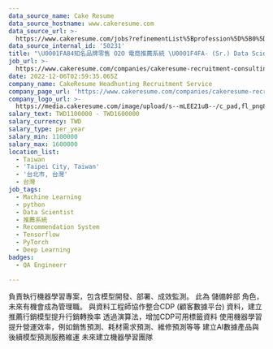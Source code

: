 ```yaml
---
data_source_name: Cake Resume
data_source_hostname: www.cakeresume.com
data_source_url: >-
  https://www.cakeresume.com/jobs?refinementList%5Bprofession%5D%5B0%5D=engineering_qa-engineer&refinementList%5Bsalary_currency%5D=TWD&range%5Bsalary_range%5D%5Bmin%5D=800096
data_source_internal_id: '50231'
title: "\U0001FA84知名品牌零售 O2O 電商推薦系統 \U0001F4FA- (Sr.) Data Scientist (資深) 資料科學家 / Machine Learning Engineer-TL"
job_url: >-
  https://www.cakeresume.com/companies/cakeresume-recruitment-consulting/jobs/1b4b42
date: 2022-12-06T02:59:35.065Z
company_name: CakeResume Headhunting Recruitment Service
company_page_url: 'https://www.cakeresume.com/companies/cakeresume-recruitment-consulting'
company_logo_url: >-
  https://media.cakeresume.com/image/upload/s--mLEE21uB--/c_pad,fl_png8,h_200,w_200/v1620881212/vdbipassrdfr8omwzeq6.png
salary_text: TWD1100000 - TWD1600000
salary_currency: TWD
salary_type: per_year
salary_min: 1100000
salary_max: 1600000
location_list:
  - Taiwan
  - 'Taipei City, Taiwan'
  - '台北市, 台灣'
  - 台灣
job_tags:
  - Machine Learning
  - python
  - Data Scientist
  - 推薦系統
  - Recommendation System
  - Tensorflow
  - PyTorch
  - Deep Learning
badges:
  - QA Engineerr

---
```


負責執行機器學習專案，包含模型開發、部署、成效監測。 此為 儲備幹部 角色，未來有機會成為管理職。 與資料工程師協作整合CDP (顧客數據平台) 資料，建立推薦行銷模型提升行銷轉換率 透過演算法，增加CDP可用標籤資料 使用機器學習提升營運效率，例如銷售預測、耗材需求預測、維修預測等等 建立AI數據產品與後續模型預測服務維運 未來建立機器學習團隊